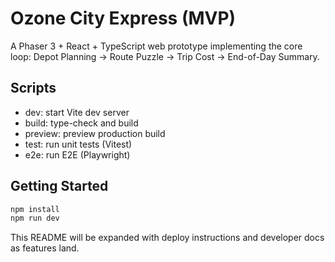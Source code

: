# Ozone City Express (MVP)

A Phaser 3 + React + TypeScript web prototype implementing the core loop: Depot Planning → Route Puzzle → Trip Cost → End-of-Day Summary.

## Scripts

- dev: start Vite dev server
- build: type-check and build
- preview: preview production build
- test: run unit tests (Vitest)
- e2e: run E2E (Playwright)

## Getting Started

```bash
npm install
npm run dev
```

This README will be expanded with deploy instructions and developer docs as features land.
